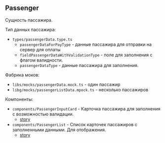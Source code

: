 ## Passenger

Сущность пассажира.

Тип данных пассажира:
* `types/passengerData.type.ts`
  * `passengerDataForPayType` - данные пассажира для отправки на сервер для оплаты
  * `fieldPassengerDataWithValidationType` - поле для заполнения с флагом валидности.
  * `passengerDataType` - данные пассажира для заполнения.

Фабрика моков:
* `libs/mocks/passengerData.mock.ts` - один пассажир
* `libg/mocks/passengerListData.mpock.ts` - несколько пассажиров

Компоненты:
* `components/PassengerInputCard` - Карточка пассажира для заполнения с возможностью валидации.
  * [story](/src/5_FSD_entities/Passenger/components/PassengerInputCard/PassengerInputCard.stories.tsx)
* `components/PassengerList` - Список карточек пассажиров с заполненными данными. Для отображения.
  * [story](/src/5_FSD_entities/Passenger/components/PassengersList/PassengersList.stories.tsx)

